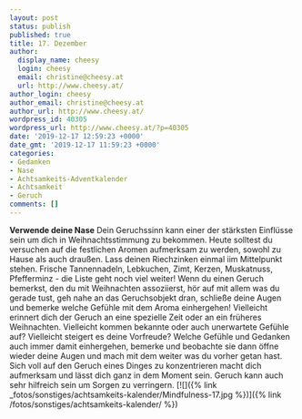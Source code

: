 ```yaml
---
layout: post
status: publish
published: true
title: 17. Dezember
author:
  display_name: cheesy
  login: cheesy
  email: christine@cheesy.at
  url: http://www.cheesy.at/
author_login: cheesy
author_email: christine@cheesy.at
author_url: http://www.cheesy.at/
wordpress_id: 40305
wordpress_url: http://www.cheesy.at/?p=40305
date: '2019-12-17 12:59:23 +0000'
date_gmt: '2019-12-17 11:59:23 +0000'
categories:
- Gedanken
- Nase
- Achtsamkeits-Adventkalender
- Achtsamkeit
- Geruch
comments: []
---
```

 **Verwende deine Nase**
Dein Geruchssinn kann einer der stärksten Einflüsse sein um dich in Weihnachtsstimmung zu bekommen. Heute solltest du versuchen auf die festlichen Aromen aufmerksam zu werden, sowohl zu Hause als auch draußen. Lass deinen Riechzinken einmal iim Mittelpunkt stehen.
Frische Tannennadeln, Lebkuchen, Zimt, Kerzen, Muskatnuss, Pfefferminz - die Liste geht noch viel weiter! Wenn du einen Geruch bemerkst, den du mit Weihnachten assoziierst, hör auf mit allem was du gerade tust, geh nahe an das Geruchsobjekt dran, schließe deine Augen und bemerke welche Gefühle mit dem Aroma einhergehen!
Vielleicht erinnert dich der Geruch an eine spezielle Zeit oder an ein früheres Weihnachten. Vielleicht kommen bekannte oder auch unerwartete Gefühle auf? Vielleicht steigert es deine Vorfreude? Welche Gefühle und Gedanken auch immer damit einhergehen, bemerke und beobachte sie dann öffne wieder deine Augen und mach mit dem weiter was du vorher getan hast.
Sich voll auf den Geruch eines Dinges zu konzentrieren macht dich aufmerksam und lässt dich ganz in dem Moment sein. Geruch kann auch sehr hilfreich sein um Sorgen zu verringern.
[![]({% link _fotos/sonstiges/achtsamkeits-kalender/Mindfulness-17.jpg %})]({% link /fotos/sonstiges/achtsamkeits-kalender/ %})
